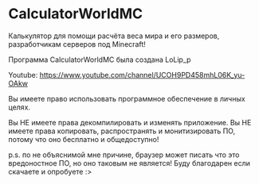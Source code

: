 # CalculatorWorldMC
Калькулятор для помощи расчёта веса мира и его размеров, разработчикам серверов под Minecraft!

Программа CalculatorWorldMC была создана LoLip_p

Youtube: https://www.youtube.com/channel/UCOH9PD458mhL06K_yu-OAkw

Вы имеете право использовать программное обеспечение в личных целях.
 
Вы НЕ имеете права декомпилировать и изменять приложение. 
Вы НЕ имеете права копировать, распространять и монитизировать ПО,
потому что оно бесплатно и общедоступно!

p.s. по не объяснимой мне причине, браузер может писать что это вредоностное ПО, но оно таковым не является!
Буду благодарен если скачаете и опробуете :>
